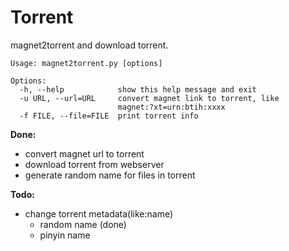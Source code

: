 Torrent
=======

magnet2torrent and download torrent.

```
Usage: magnet2torrent.py [options]

Options:
  -h, --help            show this help message and exit
  -u URL, --url=URL     convert magnet link to torrent, like
                        magnet:?xt=urn:btih:xxxx
  -f FILE, --file=FILE  print torrent info
```

**Done:**

- convert magnet url to torrent
- download torrent from webserver
- generate random name for files in torrent

**Todo:**

- change torrent metadata(like:name)
  - random name (done)
  - pinyin name
